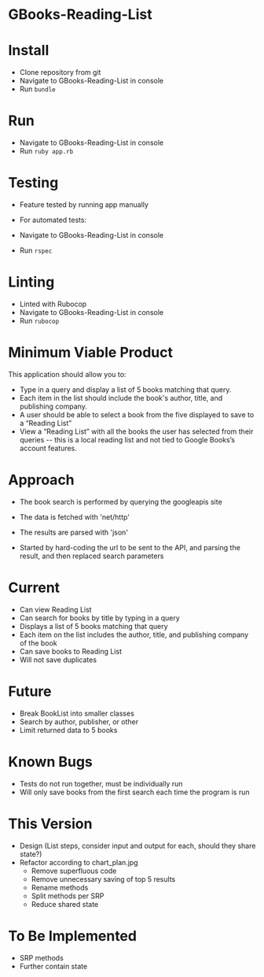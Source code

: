 # GBooks-Reading-List

# Install

- Clone repository from git
- Navigate to GBooks-Reading-List in console
- Run `bundle`

# Run

- Navigate to GBooks-Reading-List in console
- Run `ruby app.rb`

# Testing

- Feature tested by running app manually

- For automated tests:
- Navigate to GBooks-Reading-List in console
- Run `rspec`

# Linting

- Linted with Rubocop
- Navigate to GBooks-Reading-List in console
- Run `rubocop`

# Minimum Viable Product

This application should allow you to:

- Type in a query and display a list of 5 books matching that query.
- Each item in the list should include the book's author, title, and publishing company.
- A user should be able to select a book from the five displayed to save to a “Reading List”
- View a “Reading List” with all the books the user has selected from their queries -- this is a local reading list and not tied to Google Books’s account features.

# Approach

- The book search is performed by querying the googleapis site
- The data is fetched with 'net/http'
- The results are parsed with 'json'

- Started by hard-coding the url to be sent to the API, and parsing the result, and then replaced search parameters

# Current

- Can view Reading List
- Can search for books by title by typing in a query
- Displays a list of 5 books matching that query
- Each item on the list includes the author, title, and publishing company of the book
- Can save books to Reading List
- Will not save duplicates

# Future

- Break BookList into smaller classes
- Search by author, publisher, or other
- Limit returned data to 5 books

# Known Bugs

- Tests do not run together, must be individually run
- Will only save books from the first search each time the program is run

# This Version

- Design (List steps, consider input and output for each, should they share state?)
- Refactor according to chart_plan.jpg
  - Remove superfluous code
  - Remove unnecessary saving of top 5 results
  - Rename methods
  - Split methods per SRP
  - Reduce shared state

# To Be Implemented

- SRP methods
- Further contain state
